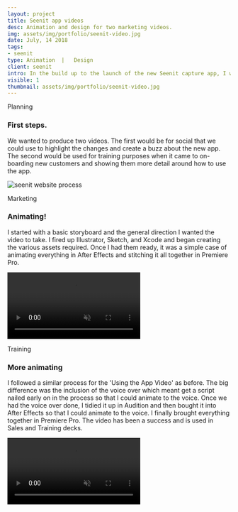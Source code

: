 ```yaml
---
layout: project
title: Seenit app videos
desc: Animation and design for two marketing videos.
img: assets/img/portfolio/seenit-video.jpg
date: July, 14 2018
tags:
- seenit
type: Animation  |   Design
client: seenit
intro: In the build up to the launch of the new Seenit capture app, I worked on two animations that would be used for marketing and training purposes.
visible: 1
thumbnail: assets/img/portfolio/seenit-video.jpg
---
```


<section>
    <div class="container">
        <div class="row">
            <div class="col-12">
                <p class="subhead">Planning</p>
            </div>
        </div>
    </div>
    <div class="container">
        <div class="row">
            <div class="col-6">
                <h3>First steps.</h3>
                <p>We wanted to produce two videos. The first would be for social that we could use to highlight the changes and create a buzz about the new app. The second would be used for training purposes when it came to on-boarding new customers and showing them more detail around how to use the app.
                </p>
            </div>
        </div>
    </div>
</section>

<section>
    <div class="full-width portfolio-banner">
        <img src="{{ site.baseurl}}/assets/img/portfolio/seenit-video.jpg" class="no-padding portfolio-banner-image" alt="seenit website process"/>
    </div>
</section>

<section>
    <div class="container">
        <div class="row">
            <div class="col-12">
                <p class="subhead">Marketing</p>
            </div>
        </div>
    </div>
    <div class="container">
        <div class="row">
            <div class="col-6">
                <h3>Animating!</h3>
                <p>I started with a basic storyboard and the general direction I wanted the video to take. I fired up Illustrator, Sketch, and Xcode and began creating the various assets required. Once I had them ready, it was a simple case of animating everything in After Effects and stitching it all together in Premiere Pro.</p>
            </div>
        </div>
    </div>
</section>

<section>
    <div class="full-width portfolio-banner">
        <video autoplay="" loop="" muted="" controls playsinline="" controls class="video-cover lazy iphone-inline-video">
            <source src="{{ site.baseurl}}/assets/img/portfolio/new-app-seenit.mp4" type="video/mp4;codecs=&quot;avc1.42E01E, mp4a.40.2&quot;">
            <source src="{{ site.baseurl}}/assets/img/portfolio/new-app-seenit.ogg">
            <source src="{{ site.baseurl}}/assets/img/portfolio/new-app-seenit.webm" type="video/webm;codecs=&quot;vp8, vorbis&quot;">
            Your browser does not support the video tag.
        </video>
    </div>
</section>

<section>
    <div class="container">
        <div class="row">
            <div class="col-12">
                <p class="subhead">Training</p>
            </div>
        </div>
    </div>
    <div class="container">
        <div class="row">
            <div class="col-6">
                <h3>More animating</h3>
                <p>I followed a similar process for the 'Using the App Video' as before. The big difference was the inclusion of the voice over which meant get a script nailed early on in the process so that I could animate to the voice. Once we had the voice over done, I tidied it up in Audition and then bought it into After Effects so that I could animate to the voice. I finally brought everything together in Premiere Pro. The video has been a success and is used in Sales and Training decks.</p>
            </div>
        </div>
    </div>
</section>

<section>
    <div class="full-width portfolio-banner">
        <video autoplay="" loop="" muted="" controls playsinline="" controls class="video-cover lazy iphone-inline-video">
            <source src="{{ site.baseurl}}/assets/img/portfolio/using-new-app-seenit.mp4" type="video/mp4;codecs=&quot;avc1.42E01E, mp4a.40.2&quot;">
            <source src="{{ site.baseurl}}/assets/img/portfolio/using-new-app-seenit.ogg">
            <source src="{{ site.baseurl}}/assets/img/portfolio/using-new-app-seenit.webm" type="video/webm;codecs=&quot;vp8, vorbis&quot;">
            Your browser does not support the video tag.
        </video>
    </div>
</section>
